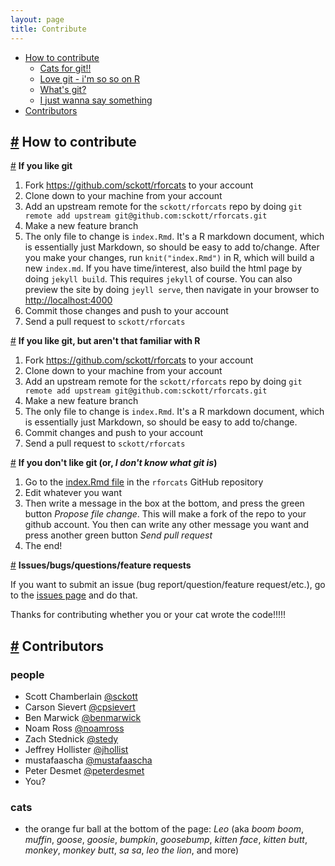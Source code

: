 ```yaml
---
layout: page
title: Contribute
---
```


* [How to contribute](#howcontrib)
    * [Cats for git!!](#git)
    * [Love git - i'm so so on R](#gitlessr)
    * [What's git?](#nogit)
    * [I just wanna say something](#issue)
* [Contributors](#contributors)

## <a href="#howcontrib" name="howcontrib">#</a> How to contribute

<a href="#git" name="git">#</a> __If you like git__

1. Fork <https://github.com/sckott/rforcats> to your account
2. Clone down to your machine from your account
3. Add an upstream remote for the `sckott/rforcats` repo by doing `git remote add upstream git@github.com:sckott/rforcats.git`
4. Make a new feature branch
5. The only file to change is `index.Rmd`. It's a R markdown document, which is essentially just Markdown, so should be easy to add to/change. After you make your changes, run `knit("index.Rmd")` in R, which will build a new `index.md`. If you have time/interest, also build the html page by doing `jekyll build`. This requires `jekyll` of course. You can also preview the site by doing `jeyll serve`, then navigate in your browser to <http://localhost:4000>
6. Commit those changes and push to your account
7. Send a pull request to `sckott/rforcats`



<a href="#gitlessr" name="gitlessr">#</a> __If you like git, but aren't that familiar with R__

1. Fork <https://github.com/sckott/rforcats> to your account
2. Clone down to your machine from your account
3. Add an upstream remote for the `sckott/rforcats` repo by doing `git remote add upstream git@github.com:sckott/rforcats.git`
4. Make a new feature branch
5. The only file to change is `index.Rmd`. It's a R markdown document, which is essentially just Markdown, so should be easy to add to/change. 
6. Commit changes and push to your account
7. Send a pull request to `sckott/rforcats`



<a href="#nogit" name="nogit">#</a> __If you don't like git (or, _I don't know what git is_)__

1. Go to the [index.Rmd file](https://github.com/sckott/rforcats/blob/gh-pages/index.Rmd) in the `rforcats` GitHub repository
2. Edit whatever you want
3. Then write a message in the box at the bottom, and press the green button _Propose file change_. This will make a fork of the repo to your github account. You then can write any other message you want and press another green button _Send pull request_
4. The end!


<a href="#issue" name="issue">#</a> __Issues/bugs/questions/feature requests__

If you want to submit an issue (bug report/question/feature request/etc.), go to the [issues page](https://github.com/sckott/rforcats/issues?state=open) and do that.

Thanks for contributing whether you or your cat wrote the code!!!!!


## <a href="#contributors" name="contributors">#</a> Contributors

### people

* Scott Chamberlain [@sckott](https://github.com/sckott)
* Carson Sievert [@cpsievert](https://github.com/cpsievert)
* Ben Marwick [@benmarwick](https://github.com/benmarwick)
* Noam Ross [@noamross](https://github.com/noamross)
* Zach Stednick [@stedy](https://github.com/stedy)
* Jeffrey Hollister [@jhollist](https://github.com/jhollist)
* mustafaascha [@mustafaascha](https://github.com/mustafaascha)
* Peter Desmet [@peterdesmet](https://github.com/peterdesmet)
* You?

### cats

* the orange fur ball at the bottom of the page: _Leo_ (aka _boom boom_, _muffin_, _goose_, _goosie_, _bumpkin_, _goosebump_, _kitten face_, _kitten butt_, _monkey_, _monkey butt_, _sa sa_, _leo the lion_, and more)
